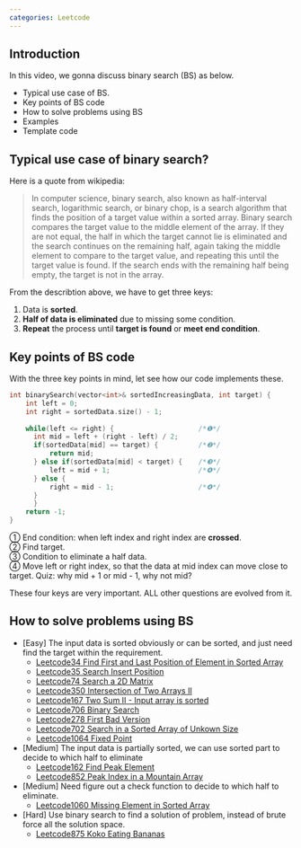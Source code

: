 ```yaml
---
categories: Leetcode
---
```


## Introduction  
In this video, we gonna discuss binary search (BS) as below. 
- Typical use case of BS. 
- Key points of BS code
- How to solve problems using BS
- Examples
- Template code  

## Typical use case of binary search?  
Here is a quote from wikipedia:
> In computer science, binary search, also known as half-interval search, logarithmic search, or binary chop, is a search algorithm that finds the position of a target value within a sorted array. Binary search compares the target value to the middle element of the array. If they are not equal, the half in which the target cannot lie is eliminated and the search continues on the remaining half, again taking the middle element to compare to the target value, and repeating this until the target value is found. If the search ends with the remaining half being empty, the target is not in the array.

From the describtion above, we have to get three keys:
1. Data is **sorted**.
2. **Half of data is eliminated** due to missing some condition.
3. **Repeat** the process until **target is found** or **meet end condition**.  

## Key points of BS code  
With the three key points in mind, let see how our code implements these.

``` cpp
int binarySearch(vector<int>& sortedIncreasingData, int target) {
    int left = 0;
    int right = sortedData.size() - 1;
    
    while(left <= right) {                     /*❶*/
      int mid = left + (right - left) / 2;
      if(sortedData[mid] == target) {          /*❷*/
          return mid;
      } else if(sortedData[mid] < target) {    /*❸*/
          left = mid + 1;                      /*❹*/
      } else {
          right = mid - 1;                     /*❹*/
      }
      }
    return -1;
}
```

① End condition: when left index  and right index are **crossed**.  
② Find target.  
③ Condition to eliminate a half data.  
④ Move left or right index,  so that the data at mid index can move close to target. Quiz: why mid + 1 or mid - 1, why not mid?

These four keys are very important. ALL other questions are evolved from it.  

## How to solve problems using BS
- [Easy] The input data is sorted obviously or can be sorted, and just need find the target within the requirement.
	- [Leetcode34 Find First and Last Position of Element in Sorted Array](www.strstr.io/)
	- [Leetcode35 Search Insert Position](www.strstr.io/)
	- [Leetcode74 Search a 2D Matrix](www.strstr.io/)
	- [Leetcode350 Intersection of Two Arrays II](www.strstr.io/)
	- [Leetcode167 Two Sum II - Input array is sorted](www.strstr.io/)
	- [Leetcode706 Binary Search](www.strstr.io)
	- [Leetcode278 First Bad Version](www.strstr.io)
	- [Leetcode702 Search in a Sorted Array of Unkown Size](www.strstr.io)  
	- [Leetcode1064 Fixed Point](https://strstr.io/Leetcode1064-Fixed-Point/)
- [Medium] The input data is partially sorted, we can use sorted part to decide to which half to eliminate
	- [Leetcode162 Find Peak Element](https://strstr.io/Leetcode162-Find-Peak-Element/)
	- [Leetcode852 Peak Index in a Mountain Array](https://strstr.io/Leetcode162-Find-Peak-Element/)
- [Medium] Need figure out a check function to decide to which half to eliminate.
	- [Leetcode1060 Missing Element in Sorted Array](https://strstr.io/Leetcode1060-Missing-Element-in-Sorted-Array/)
- [Hard] Use binary search to find a solution of problem, instead of brute force all the solution space.
	- [Leetcode875 Koko Eating Bananas](https://strstr.io/Leetcode875-Koko-Eating-Bananas/)
